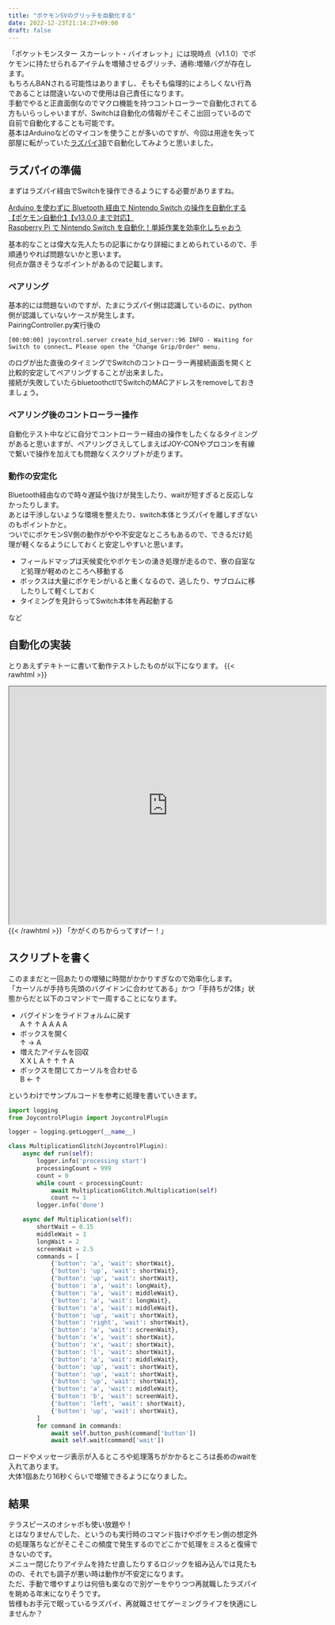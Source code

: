 ```yaml
---
title: "ポケモンSVのグリッチを自動化する"
date: 2022-12-23T21:14:27+09:00
draft: false
---
```


「ポケットモンスター スカーレット・バイオレット」には現時点（v1.1.0）でポケモンに持たせられるアイテムを増殖させるグリッチ、通称:増殖バグが存在します。\
もちろんBANされる可能性はありますし、そもそも倫理的によろしくない行為であることは間違いないので使用は自己責任になります。\
手動でやると正直面倒なのでマクロ機能を持つコントローラーで自動化されてる方もいらっしゃいますが、Switchは自動化の情報がそこそこ出回っているので自前で自動化することも可能です。\
基本はArduinoなどのマイコンを使うことが多いのですが、今回は用途を失って部屋に転がっていた[ラズパイ3B](https://akizukidenshi.com/catalog/g/gM-11425/)で自動化してみようと思いました。

## ラズパイの準備
まずはラズパイ経由でSwitchを操作できるようにする必要がありますね。

[Arduino を使わずに Bluetooth 経由で Nintendo Switch の操作を自動化する【ポケモン自動化】【v13.0.0 まで対応】](https://qiita.com/almtr/items/38a7f0c3056024532e8d)\
[Raspberry Pi で Nintendo Switch を自動化！単純作業を効率化しちゃおう](https://ponkichi.blog/rapsberry-switch-01/)


基本的なことは偉大な先人たちの記事にかなり詳細にまとめられているので、手順通りやれば問題ないかと思います。\
何点か躓きそうなポイントがあるので記載します。

### ペアリング
基本的には問題ないのですが、たまにラズパイ側は認識しているのに、python側が認識していないケースが発生します。\
PairingController.py実行後の
```
[00:00:00] joycontrol.server create_hid_server::96 INFO - Waiting for Switch to connect… Please open the "Change Grip/Order" menu.
```
のログが出た直後のタイミングでSwitchのコントローラー再接続画面を開くと比較的安定してペアリングすることが出来ました。\
接続が失敗していたらbluetoothctlでSwitchのMACアドレスをremoveしておきましょう。

### ペアリング後のコントローラー操作
自動化テスト中などに自分でコントローラー経由の操作をしたくなるタイミングがあると思いますが、ペアリングさえしてしまえばJOY-CONやプロコンを有線で繋いで操作を加えても問題なくスクリプトが走ります。

### 動作の安定化
Bluetooth経由なので時々遅延や抜けが発生したり、waitが短すぎると反応しなかったりします。\
あとは干渉しないような環境を整えたり、switch本体とラズパイを離しすぎないのもポイントかと。\
ついでにポケモンSV側の動作がやや不安定なところもあるので、できるだけ処理が軽くなるようにしておくと安定しやすいと思います。
- フィールドマップは天候変化やポケモンの湧き処理が走るので、寮の自室など処理が軽めのところへ移動する
- ボックスは大量にポケモンがいると重くなるので、逃したり、サブロムに移したりして軽くしておく
- タイミングを見計らってSwitch本体を再起動する

など

## 自動化の実装
とりあえずテキトーに書いて動作テストしたものが以下になります。
{{< rawhtml >}}
<iframe src="https://drive.google.com/file/d/1DvF-GAWHd6YjqkP7TYZHkLHwCfYhTNzp/preview" width="640" height="480" allow="autoplay"></iframe>
{{< /rawhtml >}}
「かがくのちからってすげー！」

## スクリプトを書く
このままだと一回あたりの増殖に時間がかかりすぎなので効率化します。\
「カーソルが手持ち先頭のバグイドンに合わせてある」かつ「手持ちが2体」状態からだと以下のコマンドで一周することになります。
- バグイドンをライドフォルムに戻す\
A ↑ ↑ A A A A
- ボックスを開く\
↑ → A
- 増えたアイテムを回収\
X X L A ↑ ↑ ↑ A
- ボックスを閉じてカーソルを合わせる\
B ← ↑

というわけでサンプルコードを参考に処理を書いていきます。

```py
import logging
from JoycontrolPlugin import JoycontrolPlugin

logger = logging.getLogger(__name__)

class MultiplicationGlitch(JoycontrolPlugin):
    async def run(self):
        logger.info('processing start')
        processingCount = 999
        count = 0
        while count < processingCount:
            await MultiplicationGlitch.Multiplication(self)
            count += 1
        logger.info('done')

    async def Multiplication(self):
        shortWait = 0.15
        middleWait = 1
        longWait = 2
        screenWait = 2.5
        commands = [
            {'button': 'a', 'wait': shortWait},
            {'button': 'up', 'wait': shortWait},
            {'button': 'up', 'wait': shortWait},
            {'button': 'a', 'wait': longWait},
            {'button': 'a', 'wait': middleWait},
            {'button': 'a', 'wait': longWait},
            {'button': 'a', 'wait': middleWait},
            {'button': 'up', 'wait': shortWait},
            {'button': 'right', 'wait': shortWait},
            {'button': 'a', 'wait': screenWait},
            {'button': 'x', 'wait': shortWait},
            {'button': 'x', 'wait': shortWait},
            {'button': 'l', 'wait': shortWait},
            {'button': 'a', 'wait': middleWait},
            {'button': 'up', 'wait': shortWait},
            {'button': 'up', 'wait': shortWait},
            {'button': 'up', 'wait': shortWait},
            {'button': 'a', 'wait': middleWait},
            {'button': 'b', 'wait': screenWait},
            {'button': 'left', 'wait': shortWait},
            {'button': 'up', 'wait': shortWait},
        ]
        for command in commands:
            await self.button_push(command['button'])
            await self.wait(command['wait'])
```
ロードやメッセージ表示が入るところや処理落ちがかかるところは長めのwaitを入れてあります。\
大体1個あたり16秒くらいで増殖できるようになりました。

## 結果
テラスピースのオシャボも使い放題や！\
とはなりませんでした、というのも実行時のコマンド抜けやポケモン側の想定外の処理落ちなどがそこそこの頻度で発生するのでどこかで処理をミスると復帰できないのです。\
メニュー閉じたりアイテムを持たせ直したりするロジックを組み込んでは見たものの、それでも調子が悪い時は動作が不安定になります。\
ただ、手動で増やすよりは何倍も楽なので別ゲーをやりつつ再就職したラズパイを眺める年末になりそうです。\
皆様もお手元で眠っているラズパイ、再就職させてゲーミングライフを快適にしませんか？
